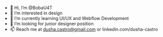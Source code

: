 - 👋 Hi, I’m @BobaU4T
- 👀 I’m interested in design
- 🌱 I’m currently learning UI/UX and Webflow Development
- 💞️ I’m looking for junior designer position
- 📫 Reach me at dusha.castro@gmail.com or linkedin.com/dusha-castro

<!---
BobaU4T/BobaU4T is a ✨ special ✨ repository because its `README.md` (this file) appears on your GitHub profile.
You can click the Preview link to take a look at your changes.
--->
